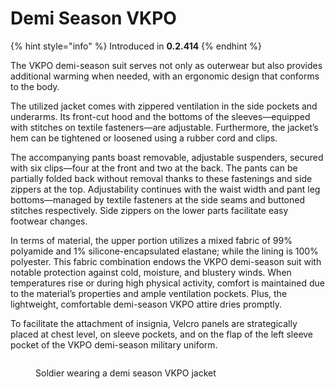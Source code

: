 # Demi Season VKPO

{% hint style="info" %}
Introduced in **0.2.414**
{% endhint %}

The VKPO demi-season suit serves not only as outerwear but also provides additional warming when needed, with an ergonomic design that conforms to the body.

The utilized jacket comes with zippered ventilation in the side pockets and underarms. Its front-cut hood and the bottoms of the sleeves—equipped with stitches on textile fasteners—are adjustable. Furthermore, the jacket’s hem can be tightened or loosened using a rubber cord and clips.

The accompanying pants boast removable, adjustable suspenders, secured with six clips—four at the front and two at the back. The pants can be partially folded back without removal thanks to these fastenings and side zippers at the top. Adjustability continues with the waist width and pant leg bottoms—managed by textile fasteners at the side seams and buttoned stitches respectively. Side zippers on the lower parts facilitate easy footwear changes.

In terms of material, the upper portion utilizes a mixed fabric of 99% polyamide and 1% silicone-encapsulated elastane; while the lining is 100% polyester. This fabric combination endows the VKPO demi-season suit with notable protection against cold, moisture, and blustery winds. When temperatures rise or during high physical activity, comfort is maintained due to the material’s properties and ample ventilation pockets. Plus, the lightweight, comfortable demi-season VKPO attire dries promptly.

To facilitate the attachment of insignia, Velcro panels are strategically placed at chest level, on sleeve pockets, and on the flap of the left sleeve pocket of the VKPO demi-season military uniform.

<figure><img src="../../../../.gitbook/assets/изображение_2023-02-27_195238826.png" alt=""><figcaption><p>Soldier wearing a demi season VKPO jacket</p></figcaption></figure>
